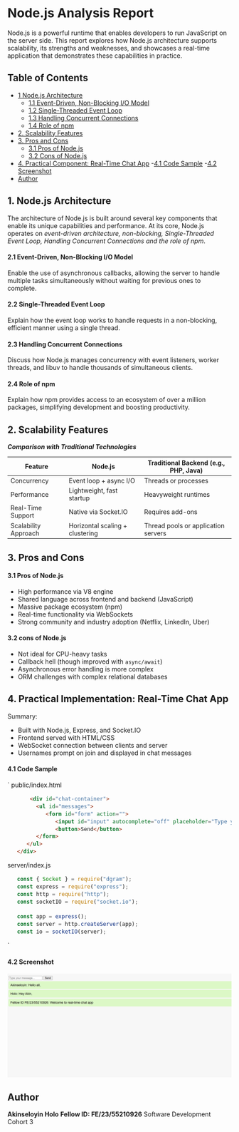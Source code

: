 # Node.js Analysis Report
Node.js is a powerful runtime that enables developers to run JavaScript on the server side. This report explores how Node.js architecture supports scalability, its strengths and weaknesses, and showcases a real-time application that demonstrates these capabilities in practice.

## Table of Contents
- [1 Node.js Architecture](#1-nodejs-architecture)
  - [1.1 Event-Driven, Non-Blocking I/O Model](#11-event-driven-non-blocking-io-model)
  - [1.2 Single-Threaded Event Loop](#12-single-threaded-event-loop)
  - [1.3 Handling Concurrent Connections](#13-handling-concurrent-connections)
  - [1.4 Role of npm](#14-role-of-npm)
- [2. Scalability Features](#2-scalability-features)
- [3. Pros and Cons](#3-pros-and-cons)
  - [3.1 Pros of Node.js](#31-Pros-of-nodejs)
  - [3.2 Cons of Node.js](#32-cons-of-nodejs)
- [4. Practical Component: Real-Time Chat App](#4-practical-component-real-time-chat-app)
  -[4.1 Code Sample](#code-samples)
  -[4.2 Screenshot](#screenshot)
- [Author](#Author)


## 1. Node.js Architecture
The architecture of Node.js is built around several key components that enable its unique capabilities and performance. At its core, Node.js operates on _event-driven architecture, non-blocking, Single-Threaded Event Loop, Handling Concurrent Connections and the role of npm_.

#### 2.1 Event-Driven, Non-Blocking I/O Model
Enable the use of asynchronous callbacks, allowing the server to handle multiple tasks simultaneously without waiting for previous ones to complete.

#### 2.2 Single-Threaded Event Loop
Explain how the event loop works to handle requests in a non-blocking, efficient manner using a single thread.


#### 2.3 Handling Concurrent Connections
Discuss how Node.js manages concurrency with event listeners, worker threads, and libuv to handle thousands of simultaneous clients.

#### 2.4 Role of npm
Explain how npm provides access to an ecosystem of over a million packages, simplifying development and boosting productivity.


## 2. Scalability Features
***Comparison with Traditional Technologies***

|     __Feature__          |        __Node.js__               | __Traditional Backend (e.g., PHP, Java)__  |
|--------------------------|----------------------------------|--------------------------------------------|
| Concurrency              | Event loop + async I/O          | Threads or processes                        |
| Performance              | Lightweight, fast startup       | Heavyweight runtimes                        |
| Real-Time Support        | Native via Socket.IO            | Requires add-ons                            |
| Scalability Approach     | Horizontal scaling + clustering | Thread pools or application servers         |


## 3. Pros and Cons

#### 3.1 Pros of Node.js
- High performance via V8 engine
- Shared language across frontend and backend (JavaScript)
- Massive package ecosystem (npm)
- Real-time functionality via WebSockets
- Strong community and industry adoption (Netflix, LinkedIn, Uber)

#### 3.2 cons of Node.js
- Not ideal for CPU-heavy tasks
- Callback hell (though improved with `async/await`)
- Asynchronous error handling is more complex
- ORM challenges with complex relational databases


## 4. Practical Implementation: Real-Time Chat App
Summary:
- Built with Node.js, Express, and Socket.IO
- Frontend served with HTML/CSS
- WebSocket connection between clients and server
- Usernames prompt on join and displayed in chat messages

#### 4.1 Code Sample
`
public/index.html
```html
       <div id="chat-container">
         <ul id="messages">
            <form id="form" action="">
               <input id="input" autocomplete="off" placeholder="Type your message..." />
               <button>Send</button>
         </form>
      </ul>
   </div>
```

server/index.js
```js
   const { Socket } = require("dgram");
   const express = require("express");
   const http = require("http");
   const socketIO = require("socket.io");

   const app = express();
   const server = http.createServer(app);
   const io = socketIO(server);
```
`
#### 4.2 Screenshot
![Screenshot of a web-based real-time chat application interface.](./screenshot.jpg)


## Author
**Akinseloyin Holo**
**Fellow ID: FE/23/55210926**
Software Development
Cohort 3

